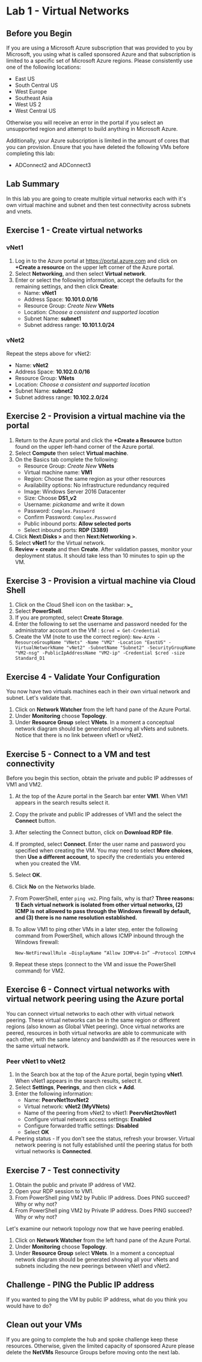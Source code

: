 # Lab 1 - Virtual Networks

## Before you Begin

If you are using a Microsoft Azure subscription that was provided to you by Microsoft, you using what is called sponsored Azure and that subscription is  limited to a specific set of Microsoft Azure regions. Please consistently use one of the following locations:

* East US
* South Central US
* West Europe
* Southeast Asia
* West US 2
* West Central US

Otherwise you will receive an error in the portal if you select an unsupported region and attempt to build anything in Microsoft Azure.

Additionally, your Azure subscription is limited in the amount of cores that you can provision.  Ensure that you have deleted the following VMs before completing this lab:

* ADConnect2 and ADConnect3

## Lab Summary

In this lab you are going to create multiple virtual networks each with it's own virtual machine and subnet and then test connectivity across subnets and vnets.

## Exercise 1 -  Create virtual networks

### vNet1

1. Log in to the Azure portal at <https://portal.azure.com> and click on **+Create a resource**  on the upper left corner of the Azure portal.
2. Select **Networking**, and then select **Virtual network**.
3. Enter or select the following information, accept the defaults for the remaining settings, and then click **Create**:
    * Name: **vNet1**
    * Address Space: **10.101.0.0/16**
    * Resource Group: *Create New* **VNets**
    * Location: *Choose a consistent and supported location*
    * Subnet Name: **subnet1**
    * Subnet address range: **10.101.1.0/24**

### vNet2

Repeat the steps above for vNet2:

* Name: **vNet2**
* Address Space: **10.102.0.0/16**
* Resource Group: **VNets**
* Location: *Choose a consistent and supported location*
* Subnet Name: **subnet2**
* Subnet address range: **10.102.2.0/24**

## Exercise 2 - Provision a virtual machine via the portal

1. Return to the Azure portal and click the **+Create a Resource** button found on the upper left-hand corner of the Azure portal.
2. Select **Compute** then select **Virtual machine**.
3. On the Basics tab complete the following:
    * Resource Group:  *Create New* **VNets**
    * Virtual machine name: **VM1**
    * Region: Choose the same region as your other resources
    * Availability options: No infrastructure redundancy required
    * Image: Windows Server 2016 Datacenter
    * Size: Choose **DS1_v2**
    * Username: *pickaname* and write it down
    * Password: `Complex.Password`
    * Confirm Password: `Complex.Password`
    * Public inbound ports: **Allow selected ports**
    * Select inbound ports: **RDP (3389)**
4. Click **Next:Disks >** and then **Next:Networking >**.
5. Select **vNet1** for the Virtual network.
6. **Review + create** and then **Create**.   After validation passes, monitor your deployment status. It should take less than 10 minutes to spin up the VM.

## Exercise 3 - Provision a virtual machine via Cloud Shell

1. Click on the Cloud Shell icon on the taskbar: **>_**
2. Select **PowerShell**.
3. If you are prompted, select **Create Storage**.
4. Enter the following to set the username and password needed for the administrator account on the VM :
    `$cred = Get-Credential`
5. Create the VM (note to use the correct region):
    `New-AzVm
    -ResourceGroupName "VNets"
    -Name "VM2"
    -Location "EastUS"
    -VirtualNetworkName "vNet2"
    -SubnetName "Subnet2"
    -SecurityGroupName "VM2-nsg"
    -PublicIpAddressName "VM2-ip"
    -Credential $cred
    -size Standard_D1`

## Exercise 4 - Validate Your Configuration

You now have two virtuals machines each in their own virtual network and subnet. Let's validate that.

1. Click on **Network Watcher** from the left hand pane of the Azure Portal.
2. Under  **Monitoring** choose **Topology**.
3. Under **Resource Group** select **VNets**.  In a moment a conceptual network diagram should be generated showing all vNets and subnets.  Notice that there is no link between vNet1 or vNet2.

## Exercise 5 - Connect to a VM and test connectivity

Before you begin this section, obtain the private and public IP addresses of VM1 and VM2.

1. At the top of the Azure portal in the Search bar enter **VM1**. When VM1 appears in the search results select it.
2. Copy the private and public IP addresses of VM1 and the select the **Connect** button.
3. After selecting the Connect button, click on **Download RDP file**.
4. If prompted, select **Connect**. Enter the user name and password you specified when creating the VM. You may need to select **More choices**, then **Use a different account**, to specify the credentials you entered when you created the VM.
5. Select **OK**.
6. Click **No** on the Networks blade.
7. From PowerShell, enter `ping vm2`. Ping fails, why is that? **Three reasons: 1) Each virtual network is isolated from other virtual networks, (2) ICMP is not allowed to pass through the Windows firewall by default, and (3) there is no name resolution established.**
8. To allow VM1 to ping other VMs in a later step, enter the following command from PowerShell, which allows ICMP inbound through the Windows firewall:

    `New-NetFirewallRule –DisplayName “Allow ICMPv4-In” –Protocol ICMPv4`

9. Repeat these steps (connect to the VM and issue the PowerShell command) for VM2.

## Exercise 6 - Connect virtual networks with virtual network peering using the Azure portal

You can connect virtual networks to each other with virtual network peering. These virtual networks can be in the same region or different regions (also known as Global VNet peering). Once virtual networks are peered, resources in both virtual networks are able to communicate with each other, with the same latency and bandwidth as if the resources were in the same virtual network.

### Peer vNet1 to vNet2

1. In the Search box at the top of the Azure portal, begin typing **vNet1**. When vNet1 appears in the search results, select it.
2. Select **Settings**, **Peerings**, and then click **+ Add**.
3. Enter the following information:
    * Name: **PeervNet1tovNet2**
    * Virtual network: **vNet2 (MyVNets)**
    * Name of the peering from vNet2 to vNet1: **PeervNet2tovNet1**  
    * Configure virtual network access settings: **Enabled**
    * Configure forwarded traffic settings: **Disabled**
    * Select **OK**
4. Peering status - If you don't see the status, refresh your browser.  Virtual network peering is not fully established until the peering status for both virtual networks is **Connected**.

## Exercise 7 -  Test connectivity

1. Obtain the public and private IP address of VM2.
2. Open your RDP session to VM1.
3. From PowerShell ping VM2 by Public IP address. Does PING succeed? Why or why not?
4. From PowerShell ping VM2 by Private IP address. Does PING succeed? Why or why not?

Let's examine our network topology now that we have peering enabled.

1. Click on **Network Watcher** from the left hand pane of the Azure Portal.
2. Under  **Monitoring** choose **Topology**.
3. Under **Resource Group** select **VNets**.  In a moment a conceptual network diagram should be generated showing all your vNets and subnets including the new peerings between vNet1 and vNet2.

## Challenge - PING the Public IP address

If you wanted to ping the VM by public IP address, what do you think you would have to do?

## Clean out your VMs

If you are going to complete the hub and spoke challenge keep these resources.  Otherwise, given the limited capacity of sponsored Azure please delete the **NetVMs** Resource Groups before moving onto the next lab.
